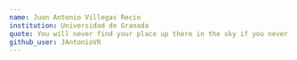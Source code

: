 ```yaml
---
name: Juan Antonio Villegas Recio
institution: Universidad de Granada
quote: You will never find your place up there in the sky if you never say goodbye
github_user: JAntonioVR
---
```

